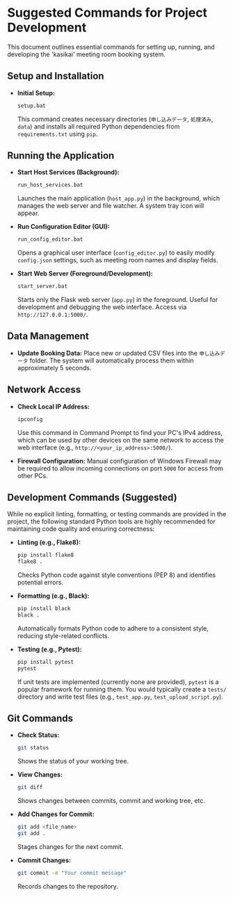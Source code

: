 # Suggested Commands for Project Development

This document outlines essential commands for setting up, running, and developing the 'kasikai' meeting room booking system.

## Setup and Installation
*   **Initial Setup:**
    ```bash
    setup.bat
    ```
    This command creates necessary directories (`申し込みデータ`, `処理済み`, `data`) and installs all required Python dependencies from `requirements.txt` using `pip`.

## Running the Application
*   **Start Host Services (Background):**
    ```bash
    run_host_services.bat
    ```
    Launches the main application (`host_app.py`) in the background, which manages the web server and file watcher. A system tray icon will appear.

*   **Run Configuration Editor (GUI):**
    ```bash
    run_config_editor.bat
    ```
    Opens a graphical user interface (`config_editor.py`) to easily modify `config.json` settings, such as meeting room names and display fields.

*   **Start Web Server (Foreground/Development):**
    ```bash
    start_server.bat
    ```
    Starts only the Flask web server (`app.py`) in the foreground. Useful for development and debugging the web interface. Access via `http://127.0.0.1:5000/`.

## Data Management
*   **Update Booking Data:** Place new or updated CSV files into the `申し込みデータ` folder. The system will automatically process them within approximately 5 seconds.

## Network Access
*   **Check Local IP Address:**
    ```bash
    ipconfig
    ```
    Use this command in Command Prompt to find your PC's IPv4 address, which can be used by other devices on the same network to access the web interface (e.g., `http://<your_ip_address>:5000/`).

*   **Firewall Configuration:** Manual configuration of Windows Firewall may be required to allow incoming connections on port `5000` for access from other PCs.

## Development Commands (Suggested)
While no explicit linting, formatting, or testing commands are provided in the project, the following standard Python tools are highly recommended for maintaining code quality and ensuring correctness:

*   **Linting (e.g., Flake8):**
    ```bash
    pip install flake8
    flake8 .
    ```
    Checks Python code against style conventions (PEP 8) and identifies potential errors.

*   **Formatting (e.g., Black):**
    ```bash
    pip install black
    black .
    ```
    Automatically formats Python code to adhere to a consistent style, reducing style-related conflicts.

*   **Testing (e.g., Pytest):**
    ```bash
    pip install pytest
    pytest
    ```
    If unit tests are implemented (currently none are provided), `pytest` is a popular framework for running them. You would typically create a `tests/` directory and write test files (e.g., `test_app.py`, `test_upload_script.py`).

## Git Commands
*   **Check Status:**
    ```bash
    git status
    ```
    Shows the status of your working tree.

*   **View Changes:**
    ```bash
    git diff
    ```
    Shows changes between commits, commit and working tree, etc.

*   **Add Changes for Commit:**
    ```bash
    git add <file_name>
    git add .
    ```
    Stages changes for the next commit.

*   **Commit Changes:**
    ```bash
    git commit -m "Your commit message"
    ```
    Records changes to the repository.
